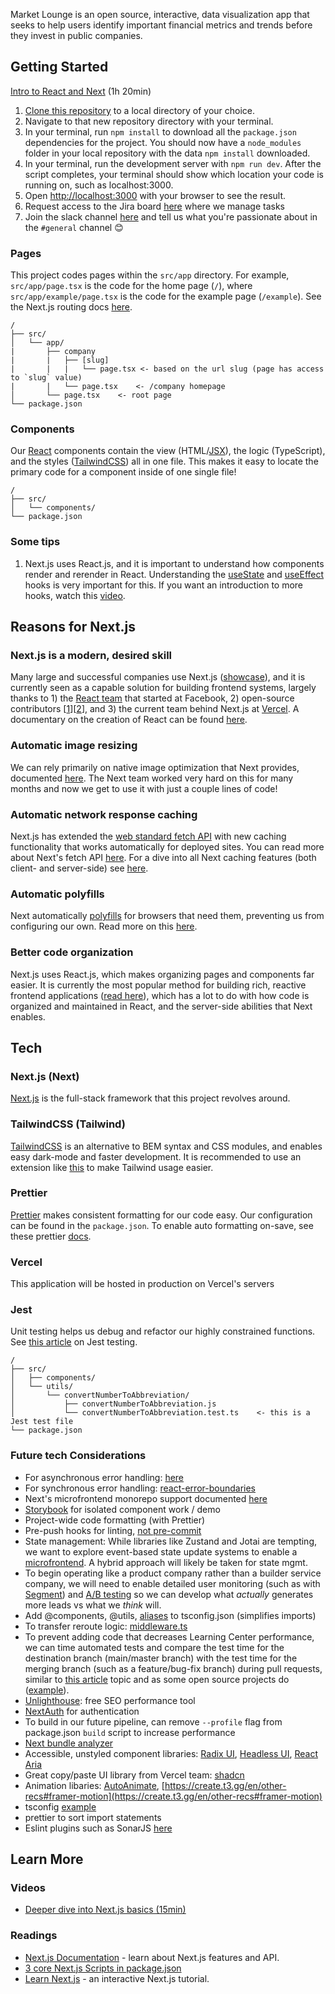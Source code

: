 Market Lounge is an open source, interactive, data visualization app that seeks to help users identify important financial metrics and trends before they invest in public companies.

## Getting Started

[Intro to React and Next](https://www.youtube.com/watch?v=h2BcitZPMn4&ab_channel=LeeRobinson) (1h 20min)

1. [Clone this repository](https://support.atlassian.com/bitbucket-cloud/docs/clone-a-repository/) to a local directory of your choice.
2. Navigate to that new repository directory with your terminal.
3. In your terminal, run `npm install` to download all the `package.json` dependencies for the project. You should now have a `node_modules` folder in your local repository with the data `npm install` downloaded.
4. In your terminal, run the development server with `npm run dev`. After the script completes, your terminal should show which location your code is running on, such as localhost:3000.
5. Open [http://localhost:3000](http://localhost:3000) with your browser to see the result.
6. Request access to the Jira board [here](https://entremont.atlassian.net/jira/software/c/projects/ML/boards/1/backlog?issueLimit=100&view=detail) where we manage tasks
7. Join the slack channel [here](https://join.slack.com/t/simplemarkets/shared_invite/zt-29lp1xm5v-wImtuUt8j3DvvRm_UzQpwQ) and tell us what you're passionate about in the `#general` channel 😊

### Pages

This project codes pages within the `src/app` directory. For example, `src/app/page.tsx` is the code for the home page (`/`), where `src/app/example/page.tsx` is the code for the example page (`/example`). See the Next.js routing docs [here](https://nextjs.org/docs/app/building-your-application/routing/defining-routes).

```text
/
├── src/
│   └── app/
|       ├── company
|       |   ├── [slug]
|       |   |   └── page.tsx <- based on the url slug (page has access to `slug` value)
|       |   └── page.tsx    <- /company homepage
│       └── page.tsx    <- root page
└── package.json
```

### Components

Our [React](https://www.youtube.com/watch?v=Tn6-PIqc4UM&ab_channel=Fireship) components contain the view (HTML/[JSX](https://www.youtube.com/watch?v=Tn6-PIqc4UM&ab_channel=Fireship)), the logic (TypeScript), and the styles ([TailwindCSS](https://www.youtube.com/watch?v=mr15Xzb1Ook&t=4s&ab_channel=Fireship)) all in one file. This makes it easy to locate the primary code for a component inside of one single file!

```text
/
├── src/
│   └── components/
└── package.json
```

### Some tips

1. Next.js uses React.js, and it is important to understand how components render and rerender in React. Understanding the [useState](https://react.dev/reference/react/useState) and [useEffect](https://react.dev/reference/react/useEffect#useeffect) hooks is very important for this. If you want an introduction to more hooks, watch this [video](https://www.youtube.com/watch?v=TNhaISOUy6Q&ab_channel=Fireship).

## Reasons for Next.js

### Next.js is a modern, desired skill

Many large and successful companies use Next.js ([showcase](https://nextjs.org/showcase)), and it is currently seen as a capable solution for building frontend systems, largely thanks to 1) the [React team](https://www.youtube.com/watch?v=8pDqJVdNa44&ab_channel=Honeypot) that started at Facebook, 2) open-source contributors [[1](https://github.com/facebook/react)][[2](https://github.com/vercel/next.js)], and 3) the current team behind Next.js at [Vercel](https://vercel.com/). A documentary on the creation of React can be found [here](https://youtu.be/8pDqJVdNa44?si=WDw8pvZxuVxT3s7f).

### Automatic image resizing

We can rely primarily on native image optimization that Next provides, documented [here](https://nextjs.org/docs/pages/building-your-application/optimizing/images). The Next team worked very hard on this for many months and now we get to use it with just a couple lines of code!

### Automatic network response caching

Next.js has extended the [web standard fetch API](https://developer.mozilla.org/en-US/docs/Web/API/Fetch_API/Using_Fetch) with new caching functionality that works automatically for deployed sites. You can read more about Next's fetch API [here](https://nextjs.org/docs/app/api-reference/functions/fetch). For a dive into all Next caching features (both client- and server-side) see [here](https://nextjs.org/docs/app/building-your-application/caching).

### Automatic polyfills

Next automatically [polyfills](https://developer.mozilla.org/en-US/docs/Glossary/Polyfill) for browsers that need them, preventing us from configuring our own. Read more on this [here](https://nextjs.org/docs/architecture/supported-browsers#polyfills).

### Better code organization

Next.js uses React.js, which makes organizing pages and components far easier. It is currently the most popular method for building rich, reactive frontend applications ([read here](https://nextjs.org/showcase)), which has a lot to do with how code is organized and maintained in React, and the server-side abilities that Next enables.

## Tech

### Next.js (Next)

[Next.js](https://nextjs.org/) is the full-stack framework that this project revolves around.

### TailwindCSS (Tailwind)

[TailwindCSS](https://www.youtube.com/watch?v=mr15Xzb1Ook&ab_channel=Fireship) is an alternative to BEM syntax and CSS modules, and enables easy dark-mode and faster development. It is recommended to use an extension like [this](https://marketplace.visualstudio.com/items?itemName=bradlc.vscode-tailwindcss) to make Tailwind usage easier.

### Prettier

[Prettier](https://prettier.io/) makes consistent formatting for our code easy. Our configuration can be found in the `package.json`. To enable auto formatting on-save, see these prettier [docs](https://prettier.io/docs/en/editors).

### Vercel

This application will be hosted in production on Vercel's servers

### Jest

Unit testing helps us debug and refactor our highly constrained functions. See [this article](https://medium.com/@jakobarsement/unit-test-your-javascript-with-jest-bc553fdbeb39) on Jest testing.

```text
/
├── src/
│   ├── components/
│   └── utils/
│       └── convertNumberToAbbreviation/
│           ├── convertNumberToAbbreviation.js
│           └── convertNumberToAbbreviation.test.ts    <- this is a Jest test file
└── package.json
```

### Future tech Considerations

- For asynchronous error handling: [here](https://www.youtube.com/shorts/ITogH7lJTyE)
- For synchronous error handling: [react-error-boundaries](https://www.npmjs.com/package/react-error-boundary)
- Next's microfrontend monorepo support documented [here](https://github.com/vercel/examples/tree/main/solutions/microfrontends)
- [Storybook](https://storybook.js.org/) for isolated component work / demo
- Project-wide code formatting (with Prettier)
- Pre-push hooks for linting, [not pre-commit](https://www.youtube.com/watch?v=RAelLqnnOp0&ab_channel=Theo-t3%E2%80%A4gg)
- State management: While libraries like Zustand and Jotai are tempting, we want to explore event-based state update systems to enable a [microfrontend](https://vercel.com/templates/next.js/microfrontends). A hybrid approach will likely be taken for state mgmt.
- To begin operating like a product company rather than a builder service company, we will need to enable detailed user monitoring (such as with [Segment](https://www.youtube.com/watch?v=-5nUITqOz3Y&ab_channel=Segment)) and [A/B testing](https://medium.com/jonathans-musings/ab-testing-101-5576de6466b) so we can develop what _actually_ generates more leads vs what we _think_ will.
- Add @components, @utils, [aliases](https://nextjs.org/docs/app/building-your-application/configuring/absolute-imports-and-module-aliases) to tsconfig.json (simplifies imports)
- To transfer reroute logic: [middleware.ts](https://nextjs.org/docs/app/building-your-application/routing/middleware#nextresponse)
- To prevent adding code that decreases Learning Center performance, we can time automated tests and compare the test time for the destination branch (main/master branch) with the test time for the merging branch (such as a feature/bug-fix branch) during pull requests, similar to [this article](https://medium.com/front-end-weekly/run-lighthouse-performance-audits-on-every-pull-request-6907645d2005) topic and as some open source projects do ([example](https://github.com/vercel/next.js/pull/59861#issuecomment-1867001990)).
- [Unlighthouse](https://unlighthouse.dev/): free SEO performance tool
- [NextAuth](https://next-auth.js.org/) for authentication
- To build in our future pipeline, can remove `--profile` flag from package.json `build` script to increase performance
- [Next bundle analyzer](https://www.npmjs.com/package/@next/bundle-analyzer)
- Accessible, unstyled component libraries: [Radix UI](https://www.radix-ui.com/), [Headless UI](https://headlessui.com/), [React Aria](https://react-spectrum.adobe.com/react-aria/)
- Great copy/paste UI library from Vercel team: [shadcn](https://ui.shadcn.com/)
- Animation libaries: [AutoAnimate](https://create.t3.gg/en/other-recs#autoanimate), [https://create.t3.gg/en/other-recs#framer-motion](https://create.t3.gg/en/other-recs#framer-motion)
- tsconfig [example](https://github.com/t3-oss/create-t3-app/blob/main/tsconfig.json)
- prettier to sort import statements
- Eslint plugins such as SonarJS [here](https://github.com/dustinspecker/awesome-eslint?tab=readme-ov-file#code-quality)

## Learn More

### Videos

- [Deeper dive into Next.js basics (15min)](https://www.youtube.com/watch?v=gSSsZReIFRk&ab_channel=Vercel)

### Readings

- [Next.js Documentation](https://nextjs.org/docs) - learn about Next.js features and API.
- [3 core Next.js Scripts in package.json](https://medium.com/@zahidbashirkhan/whats-the-difference-between-npm-run-dev-npm-run-build-and-npm-run-start-in-next-js-7baf9b7c5d39)
- [Learn Next.js](https://nextjs.org/learn) - an interactive Next.js tutorial.
